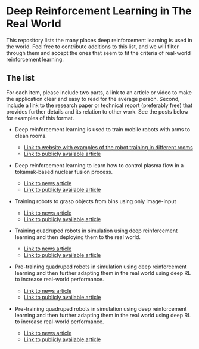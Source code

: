 
# Deep Reinforcement Learning in The Real World

This repository lists the many places deep reinforcement learning is used in the world. Feel free to contribute additions to this list, and we will filter through them and accept the ones that seem to fit the criteria of real-world reinforcement learning.


## The list

For each item, please include two parts, a link to an article or video to make the application clear and easy to read for the average person. Second, include a link to the research paper or technical report (preferably free) that provides further details and its relation to other work. See the posts below for examples of this format.

* Deep reinforcement learning is used to train mobile robots with arms to clean rooms.
  - [Link to website with examples of the robot training in different rooms](https://sites.google.com/view/relmm)
  - [Link to publicly available article](https://arxiv.org/abs/2107.13545)
  
* Deep reinforcement learning to learn how to control plasma flow in a tokamak-based nuclear fusion process.
  - [Link to news article](https://www.technologyreview.com/2022/02/16/1045470/deepminds-ai-can-control-superheated-plasma-inside-a-fusion-reactor/)
  - [Link to publicly available article](https://www.researchgate.net/publication/358650770_Magnetic_control_of_tokamak_plasmas_through_deep_reinforcement_learning)

* Training robots to grasp objects from bins using only image-input
  - [Link to news article](https://ai.googleblog.com/2016/03/deep-learning-for-robots-learning-from.html)
  - [Link to publicly available article](https://arxiv.org/abs/1603.02199)

* Training quadruped robots in simulation using deep reinforcement learning and then deploying them to the real world.
  - [Link to news article](https://leggedrobotics.github.io/rl-perceptiveloco/)
  - [Link to publicly available article](https://leggedrobotics.github.io/rl-perceptiveloco/assets/pdf/wild_anymal.pdf)

* Pre-training quadruped robots in simulation using deep reinforcement learning and then further adapting them in the real world using deep RL to increase real-world performance.
  - [Link to news article](https://bair.berkeley.edu/blog/2020/04/03/laikago/)
  - [Link to publicly available article](https://arxiv.org/abs/2004.00784)

* Pre-training quadruped robots in simulation using deep reinforcement learning and then further adapting them in the real world using deep RL to increase real-world performance.
  - [Link to news article](https://bair.berkeley.edu/blog/2020/04/03/laikago/)
  - [Link to publicly available article](https://arxiv.org/abs/2004.00784)
